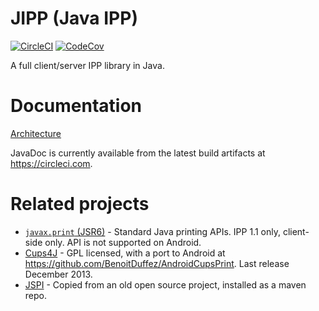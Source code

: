 # JIPP (Java IPP)

[![CircleCI](https://circleci.com/gh/e2em/jipp.svg?style=shield&circle-token=6641e01d90c7cf22d45e6b01d46bf2e9630777c4)](https://circleci.com/gh/e2em/jipp)
[![CodeCov](https://codecov.io/github/e2em/jipp/coverage.svg?branch=master&token=tBlASKX9VN)](https://codecov.io/github/e2em/jipp)

A full client/server IPP library in Java.

# Documentation

[Architecture](doc/architecture.md)

JavaDoc is currently available from the latest build artifacts at https://circleci.com.

# Related projects

* [`javax.print` (JSR6)](https://docs.oracle.com/javase/7/docs/api/javax/print/package-summary.html) - Standard Java
printing APIs. IPP 1.1 only, client-side only. API is not supported on Android.
* [Cups4J](http://www.cups4j.org/) - GPL licensed, with a port to Android at
https://github.com/BenoitDuffez/AndroidCupsPrint. Last release December 2013.
* [JSPI](https://github.com/bhagyas/jspi) - Copied from an old open source project, installed as a maven repo.
